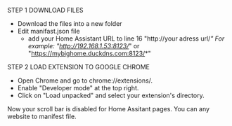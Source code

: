 STEP 1 DOWNLOAD FILES
- Download the files into a new folder
- Edit manifast.json file
    - add your Home Assistant URL to line 16  "http://your adress url/*"
      For example: "http://192.168.1.53:8123/*" or "https://mybighome.duckdns.com:8123/*"

STEP 2 LOAD EXTENSION TO GOOGLE CHROME
- Open Chrome and go to chrome://extensions/.
- Enable "Developer mode" at the top right.
- Click on "Load unpacked" and select your extension's directory.

Now your scroll bar is disabled for Home Assitant pages.
You can any website to manifest file.
